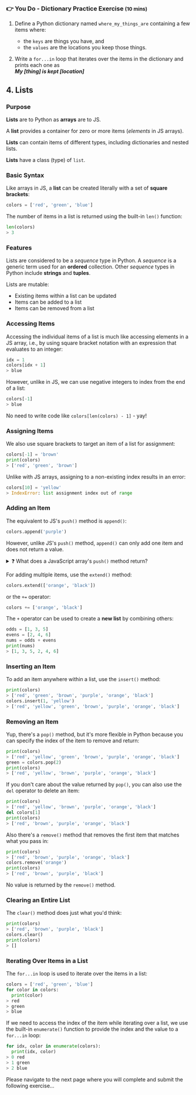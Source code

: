 ### 👉 You Do - Dictionary Practice Exercise <small>(10 mins)</small>

1. Define a Python dictionary named `where_my_things_are` containing a few items where:
	- the `keys` are things you have, and
	- the `values` are the locations you keep those things.

2. Write a `for...in` loop that iterates over the items in the dictionary and prints each one as<br>**_My [thing] is kept [location]_**

## 4. Lists

### Purpose

**Lists** are to Python as **arrays** are to JS.

A **list** provides a container for zero or more items (_elements_ in JS arrays).

**Lists** can contain items of different types, including dictionaries and nested lists.

**Lists** have a class (type) of `list`.

### Basic Syntax

Like arrays in JS, a **list** can be created literally with a set of **square brackets**:

```python
colors = ['red', 'green', 'blue']
```

The number of items in a list is returned using the built-in `len()` function:

```python
len(colors)
> 3
```

### Features

Lists are considered to be a _sequence_ type in Python. A _sequence_ is a generic term used for an **ordered** collection. Other _sequence_ types in Python include **strings** and **tuples**.

Lists are mutable:

- Existing items within a list can be updated
- Items can be added to a list
- Items can be removed from a list

### Accessing Items

Accessing the individual items of a list is much like accessing elements in a JS array, i.e., by using square bracket notation with an expression that evaluates to an integer:

```python
idx = 1
colors[idx + 1]
> blue
```

However, unlike in JS, we can use negative integers to index from the end of a list:

```python
colors[-1]
> blue
```

No need to write code like `colors[len(colors) - 1]` - yay!

### Assigning Items

We also use square brackets to target an item of a list for assignment:

```python
colors[-1] = 'brown'
print(colors)
> ['red', 'green', 'brown']
```

Unlike with JS arrays, assigning to a non-existing index results in an error:

```python
colors[10] = 'yellow'
> IndexError: list assignment index out of range
```

### Adding an Item

The equivalent to JS's `push()` method is `append()`:

```python
colors.append('purple')
```
	
However, unlike JS's `push()` method, `append()` can only add one item and does not return a value.

<details>
<summary>
❓ What does a JavaScript array's <code>push()</code> method return?
</summary>
<hr>

The new length of the array

<hr>
</details>
	
For adding multiple items, use the `extend()` method:

```python
colors.extend(['orange', 'black'])
```

or the `+=` operator:

```python
colors += ['orange', 'black']
```

The `+` operator can be used to create a **new list** by combining others:

```python
odds = [1, 3, 5]
evens = [2, 4, 6]
nums = odds + evens
print(nums)
> [1, 3, 5, 2, 4, 6]
```

### Inserting an Item

To add an item anywhere within a list, use the `insert()` method:

```python
print(colors)
> ['red', 'green', 'brown', 'purple', 'orange', 'black']
colors.insert(1, 'yellow')
> ['red', 'yellow', 'green', 'brown', 'purple', 'orange', 'black']
```

### Removing an Item

Yup, there's a `pop()` method, but it's more flexible in Python because you can specify the index of the item to remove and return:

```python
print(colors)
> ['red', 'yellow', 'green', 'brown', 'purple', 'orange', 'black']
green = colors.pop(2)
print(colors)
> ['red', 'yellow', 'brown', 'purple', 'orange', 'black']
```

If you don't care about the value returned by `pop()`, you can also use the `del` operator to delete an item:

```python
print(colors)
> ['red', 'yellow', 'brown', 'purple', 'orange', 'black']
del colors[1]
print(colors)
> ['red', 'brown', 'purple', 'orange', 'black']
```

Also there's a `remove()` method that removes the first item that matches what you pass in:

```python
print(colors)
> ['red', 'brown', 'purple', 'orange', 'black']
colors.remove('orange')
print(colors)
> ['red', 'brown', 'purple', 'black']
```

No value is returned by the `remove()` method.

### Clearing an Entire List

The `clear()` method does just what you'd think:

```python
print(colors)
> ['red', 'brown', 'purple', 'black']
colors.clear()
print(colors)
> []
```

### Iterating Over Items in a List

The `for...in` loop is used to iterate over the items in a list:

```python
colors = ['red', 'green', 'blue']
for color in colors:
  print(color)
> red
> green
> blue
```

If we need to access the index of the item while iterating over a list, we use the built-in `enumerate()` function to provide the index and the value to a `for...in` loop:

```python
for idx, color in enumerate(colors):
  print(idx, color)
> 0 red
> 1 green
> 2 blue
```

Please navigate to the next page where you will complete and submit the following exercise...
